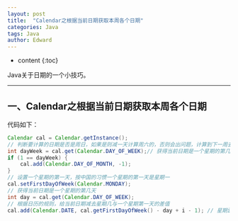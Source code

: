 ```yaml
---
layout: post
title:  "Calendar之根据当前日期获取本周各个日期"
categories: Java
tags: Java 
author: Edward
---
```


* content
{:toc}

Java关于日期的一个小技巧。

--------------------

## 一、Calendar之根据当前日期获取本周各个日期

代码如下：

```java
Calendar cal = Calendar.getInstance();  
// 判断要计算的日期是否是周日，如果是则减一天计算周六的，否则会出问题，计算到下一周去了
int dayWeek = cal.get(Calendar.DAY_OF_WEEK);// 获得当前日期是一个星期的第几天
if (1 == dayWeek) {  
    cal.add(Calendar.DAY_OF_MONTH, -1);  
}
// 设置一个星期的第一天，按中国的习惯一个星期的第一天是星期一  
cal.setFirstDayOfWeek(Calendar.MONDAY);  
// 获得当前日期是一个星期的第几天  
int day = cal.get(Calendar.DAY_OF_WEEK);  
// 根据日历的规则，给当前日期减去星期几与一个星期第一天的差值  
cal.add(Calendar.DATE, cal.getFirstDayOfWeek() - day + i - 1); // 星期i的日期
```